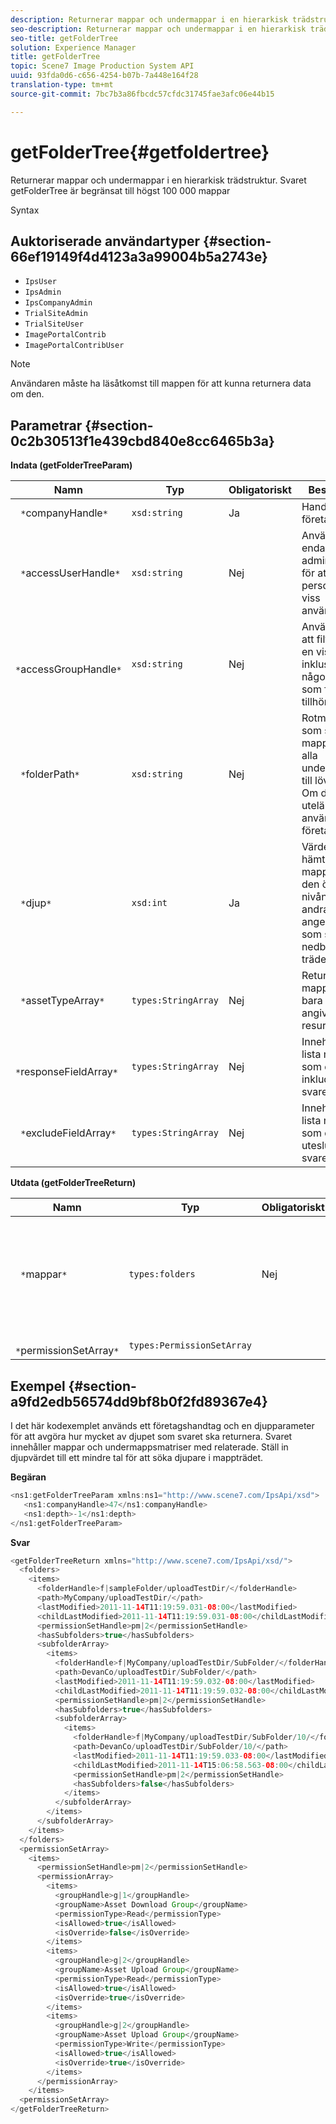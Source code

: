 ```yaml
---
description: Returnerar mappar och undermappar i en hierarkisk trädstruktur. Svaret getFolderTree är begränsat till högst 100 000 mappar
seo-description: Returnerar mappar och undermappar i en hierarkisk trädstruktur. Svaret getFolderTree är begränsat till högst 100 000 mappar
seo-title: getFolderTree
solution: Experience Manager
title: getFolderTree
topic: Scene7 Image Production System API
uuid: 93fda0d6-c656-4254-b07b-7a448e164f28
translation-type: tm+mt
source-git-commit: 7bc7b3a86fbcdc57cfdc31745fae3afc06e44b15

---
```



# getFolderTree{#getfoldertree}

Returnerar mappar och undermappar i en hierarkisk trädstruktur. Svaret getFolderTree är begränsat till högst 100 000 mappar

Syntax

## Auktoriserade användartyper {#section-66ef19149f4d4123a3a99004b5a2743e}

* `IpsUser`
* `IpsAdmin`
* `IpsCompanyAdmin`
* `TrialSiteAdmin`
* `TrialSiteUser`
* `ImagePortalContrib`
* `ImagePortalContribUser`

>[!NOTE]
>
>Användaren måste ha läsåtkomst till mappen för att kunna returnera data om den.

## Parametrar {#section-0c2b30513f1e439cbd840e8cc6465b3a}

**Indata (getFolderTreeParam)**

| Namn | Typ | Obligatoriskt | Beskrivning |
|---|---|---|---|
| ` *`companyHandle`*` | `xsd:string` | Ja | Handtaget till företaget. |
| ` *`accessUserHandle`*` | `xsd:string` | Nej | Används endast av administratörer för att personifiera en viss användare. |
| ` *`accessGroupHandle`*` | `xsd:string` | Nej | Används för att filtrera efter en viss grupp, inklusive någon av dem som företaget tillhör. |
| ` *`folderPath`*` | `xsd:string` | Nej | Rotmappen som ska hämta mappar och alla undermappar till lövnivån. Om detta utelämnas används företagsroten. |
| ` *`djup`*` | `xsd:int` | Ja | Värdet noll hämtar mappen på den översta nivån. Alla andra värden anger djupet som ska nedbrytas i trädet. |
| ` *`assetTypeArray`*` | `types:StringArray` | Nej | Returnerar mappar som bara innehåller angivna resurstyper. |
| ` *`responseFieldArray`*` | `types:StringArray` | Nej | Innehåller en lista med fält som du vill inkludera i svaret. |
| ` *`excludeFieldArray`*` | `types:StringArray` | Nej | Innehåller en lista med fält som du vill utesluta i svaret. |

**Utdata (getFolderTreeReturn)**

| Namn | Typ | Obligatoriskt | Beskrivning |
|---|---|---|---|
| ` *`mappar`*` | `types:folders` | Nej | Hierarkin för mappar i en trädstruktur. Svaret är begränsat till högst 100 000 mappar. |
| ` *`permissionSetArray`*` | `types:PermissionSetArray` |  |  |

## Exempel {#section-a9fd2edb56574dd9bf8b0f2fd89367e4}

I det här kodexemplet används ett företagshandtag och en djupparameter för att avgöra hur mycket av djupet som svaret ska returnera. Svaret innehåller mappar och undermappsmatriser med relaterade. Ställ in djupvärdet till ett mindre tal för att söka djupare i mappträdet.

**Begäran**

```java
<ns1:getFolderTreeParam xmlns:ns1="http://www.scene7.com/IpsApi/xsd">
   <ns1:companyHandle>47</ns1:companyHandle>
   <ns1:depth>-1</ns1:depth>
</ns1:getFolderTreeParam>
```

**Svar**

```java
<getFolderTreeReturn xmlns="http://www.scene7.com/IpsApi/xsd/">
  <folders>
    <items>
      <folderHandle>f|sampleFolder/uploadTestDir/</folderHandle>
      <path>MyCompany/uploadTestDir/</path>
      <lastModified>2011-11-14T11:19:59.031-08:00</lastModified>
      <childLastModified>2011-11-14T11:19:59.031-08:00</childLastModified>
      <permissionSetHandle>pm|2</permissionSetHandle>
      <hasSubfolders>true</hasSubfolders>
      <subfolderArray>
        <items>
          <folderHandle>f|MyCompany/uploadTestDir/SubFolder/</folderHandle>
          <path>DevanCo/uploadTestDir/SubFolder/</path>
          <lastModified>2011-11-14T11:19:59.032-08:00</lastModified>
          <childLastModified>2011-11-14T11:19:59.032-08:00</childLastModified>
          <permissionSetHandle>pm|2</permissionSetHandle>
          <hasSubfolders>true</hasSubfolders>
          <subfolderArray>
            <items>
              <folderHandle>f|MyCompany/uploadTestDir/SubFolder/10/</folderHandle>
              <path>DevanCo/uploadTestDir/SubFolder/10/</path>
              <lastModified>2011-11-14T11:19:59.033-08:00</lastModified>
              <childLastModified>2011-11-14T15:06:58.563-08:00</childLastModified>
              <permissionSetHandle>pm|2</permissionSetHandle>
              <hasSubfolders>false</hasSubfolders>
            </items>
          </subfolderArray>
        </items>
      </subfolderArray>
    </items>
  </folders>
  <permissionSetArray>
    <items>
      <permissionSetHandle>pm|2</permissionSetHandle>
      <permissionArray>
        <items>
          <groupHandle>g|1</groupHandle>
          <groupName>Asset Download Group</groupName>
          <permissionType>Read</permissionType>
          <isAllowed>true</isAllowed>
          <isOverride>false</isOverride>
        </items>
        <items>
          <groupHandle>g|2</groupHandle>
          <groupName>Asset Upload Group</groupName>
          <permissionType>Read</permissionType>
          <isAllowed>true</isAllowed>
          <isOverride>true</isOverride>
        </items>
        <items>
          <groupHandle>g|2</groupHandle>
          <groupName>Asset Upload Group</groupName>
          <permissionType>Write</permissionType>
          <isAllowed>true</isAllowed>
          <isOverride>true</isOverride>
        </items>
      </permissionArray>
    </items>
  <permissionSetArray>
</getFolderTreeReturn>
```


